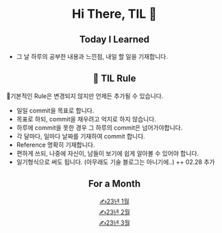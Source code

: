 <div align="center">

#  Hi There, TIL 👋

## Today I Learned

</div>

* 그 날 하루의 공부한 내용과 느낀점, 내일 할 일을 기재합니다.
 <div align="center">

## 📃 TIL Rule

</div>

📌기본적인 Rule은 변경되지 않지만 언제든 추가될 수 있습니다.
* 일일 commit을 목표로 합니다.
* 목표로 하되, commit을 채우려고 억지로 하지 않습니다.
* 하루에 commit을 못한 경우 그 하루의 commit은 넘어가야합니다.
* 각 달마다, 일마다 날짜를 기재하여 commit 합니다.
* Reference 명확히 기재합니다.
* 편하게 쓰되, 나중에 자신이, 남들이 보기에 쉽게 알아볼 수 있어야 합니다.
* 일기형식으로 써도 됩니다. (아무래도 기술 블로그는 아니기에..) ++ 02.28 추가


 <div align="center">

## For a Month

<a href="https://github.com/yeb0/TIL/tree/main/23.01">✍️23년 1월</a><br>
<a href="https://github.com/yeb0/TIL/tree/main/23.02">✍️23년 2월</a><br>
<a href="https://github.com/yeb0/TIL/tree/main/23.03">✍️23년 3월</a><br>

</div>